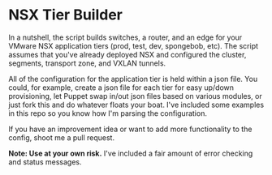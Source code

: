 NSX Tier Builder
================

In a nutshell, the script builds switches, a router, and an edge for your VMware NSX application tiers (prod, test, dev, spongebob, etc). The script assumes that you've already deployed NSX and configured the cluster, segments, transport zone, and VXLAN tunnels.

All of the configuration for the application tier is held within a json file. You could, for example, create a json file for each tier for easy up/down provisioning, let Puppet swap in/out json files based on various modules, or just fork this and do whatever floats your boat. I've included some examples in this repo so you know how I'm parsing the configuration.

If you have an improvement idea or want to add more functionality to the config, shoot me a pull request.

**Note: Use at your own risk.** I've included a fair amount of error checking and status messages.
